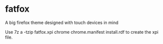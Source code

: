 # fatfox
A big firefox theme designed with touch devices in mind


Use
    7z a -tzip fatfox.xpi chrome chrome.manifest install.rdf
to create the xpi file.

